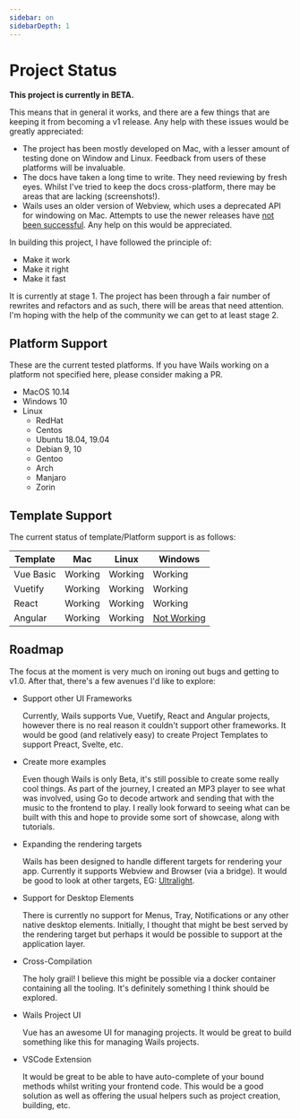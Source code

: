 ```yaml
---
sidebar: on
sidebarDepth: 1
---
```


# Project Status

**This project is currently in BETA.**

This means that in general it works, and there are a few things that are keeping it from becoming a v1 release. Any help with these issues would be greatly appreciated:

  - The project has been mostly developed on Mac, with a lesser amount of testing done on Window and Linux. Feedback from users of these platforms will be invaluable.
  - The docs have taken a long time to write. They need reviewing by fresh eyes. Whilst I've tried to keep the docs cross-platform, there may be areas that are lacking (screenshots!).
  - Wails uses an older version of Webview, which uses a deprecated API for windowing on Mac. Attempts to use the newer releases have [not been successful](https://github.com/zserge/webview/issues/236). Any help on this would be appreciated.

In building this project, I have followed the principle of:

 * Make it work
 * Make it right
 * Make it fast

It is currently at stage 1. The project has been through a fair number of rewrites and refactors and as such, there will be areas that need attention. I'm hoping with the help of the community we can get to at least stage 2.

## Platform Support

These are the current tested platforms. If you have Wails working on a platform not specified here, please consider making a PR.

* MacOS 10.14
* Windows 10
* Linux
  * RedHat
  * Centos
  * Ubuntu 18.04, 19.04
  * Debian 9, 10
  * Gentoo
  * Arch
  * Manjaro
  * Zorin

## Template Support

The current status of template/Platform support is as follows:

|  Template  |   Mac   |   Linux   |   Windows       |
| ---------- | ------- | --------- | --------------- |
| Vue Basic  | Working |  Working  |   Working       |
| Vuetify    | Working |  Working  |   Working       |
| React      | Working |  Working  |   Working       |
| Angular    | Working |  Working  |   [Not Working](https://github.com/wailsapp/wails/issues/146)   |


## Roadmap

The focus at the moment is very much on ironing out bugs and getting to v1.0. After that, there's a few avenues I'd like to explore:

  * Support other UI Frameworks

    Currently, Wails supports Vue, Vuetify, React and Angular projects, however there is no real reason it couldn't support other frameworks. It would be good (and relatively easy) to create Project Templates to support Preact, Svelte, etc.

  * Create more examples

    Even though Wails is only Beta, it's still possible to create some really cool things. As part of the journey, I created an MP3 player to see what was involved, using Go to decode artwork and sending that with the music to the frontend to play. I really look forward to seeing what can be built with this and hope to provide some sort of showcase, along with tutorials.

  * Expanding the rendering targets

    Wails has been designed to handle different targets for rendering your app. Currently it supports Webview and Browser (via a bridge). It would be good to look at other targets, EG: [Ultralight](https://ultralig.ht/).

  * Support for Desktop Elements

    There is currently no support for Menus, Tray, Notifications or any other native desktop elements. Initially, I thought that might be best served by the rendering target but perhaps it would be possible to support at the application layer.

  * Cross-Compilation

    The holy grail! I believe this might be possible via a docker container containing all the tooling. It's definitely something I think should be explored.

  * Wails Project UI

    Vue has an awesome UI for managing projects. It would be great to build something like this for managing Wails projects.

  * VSCode Extension

    It would be great to be able to have auto-complete of your bound methods whilst writing your frontend code. This would be a good solution as well as offering the usual helpers such as project creation, building, etc.
